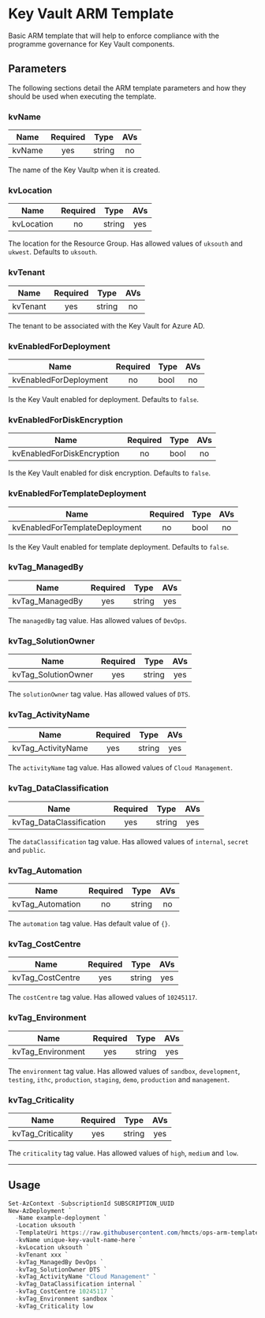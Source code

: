# Key Vault ARM Template

Basic ARM template that will help to enforce compliance with the programme
governance for Key Vault components.

## Parameters

The following sections detail the ARM template parameters and how they should
be used when executing the template.

### kvName

| Name                     | Required | Type    | AVs |
| ------------------------ |:--------:| ------- |:---:|
| kvName                   | yes      | string  | no  |

The name of the Key Vaultp when it is created.

### kvLocation

| Name                     | Required | Type    | AVs |
| ------------------------ |:--------:| ------- |:---:|
| kvLocation               | no       | string  | yes |

The location for the Resource Group. Has allowed values of `uksouth` and
`ukwest`. Defaults to `uksouth`.

### kvTenant

| Name                     | Required | Type    | AVs |
| ------------------------ |:--------:| ------- |:---:|
| kvTenant                 | yes      | string  | no  |

The tenant to be associated with the Key Vault for Azure AD.

### kvEnabledForDeployment

| Name                     | Required | Type    | AVs |
| ------------------------ |:--------:| ------- |:---:|
| kvEnabledForDeployment   | no       | bool    | no  |

Is the Key Vault enabled for deployment. Defaults to `false`.

### kvEnabledForDiskEncryption

| Name                       | Required | Type    | AVs |
| -------------------------- |:--------:| ------- |:---:|
| kvEnabledForDiskEncryption | no       | bool    | no  |

Is the Key Vault enabled for disk encryption. Defaults to `false`.

### kvEnabledForTemplateDeployment

| Name                           | Required | Type    | AVs |
| ------------------------------ |:--------:| ------- |:---:|
| kvEnabledForTemplateDeployment | no       | bool    | no  |

Is the Key Vault enabled for template deployment. Defaults to `false`.

### kvTag_ManagedBy

| Name                     | Required | Type    | AVs |
| ------------------------ |:--------:| ------- |:---:|
| kvTag_ManagedBy          | yes      | string  | yes |

The `managedBy` tag value. Has allowed values of `DevOps`.

### kvTag_SolutionOwner

| Name                     | Required | Type    | AVs |
| ------------------------ |:--------:| ------- |:---:|
| kvTag_SolutionOwner      | yes      | string  | yes |

The `solutionOwner` tag value. Has allowed values of `DTS`.

### kvTag_ActivityName

| Name                     | Required | Type    | AVs |
| ------------------------ |:--------:| ------- |:---:|
| kvTag_ActivityName       | yes      | string  | yes |

The `activityName` tag value. Has allowed values of `Cloud Management`.

### kvTag_DataClassification

| Name                     | Required | Type    | AVs |
| ------------------------ |:--------:| ------- |:---:|
| kvTag_DataClassification | yes      | string  | yes |

The `dataClassification` tag value. Has allowed values of `internal`, `secret`
and `public`.

### kvTag_Automation

| Name                     | Required | Type    | AVs |
| ------------------------ |:--------:| ------- |:---:|
| kvTag_Automation         | no       | string  | no  |

The `automation` tag value. Has default value of `{}`.

### kvTag_CostCentre

| Name                     | Required | Type    | AVs |
| ------------------------ |:--------:| ------- |:---:|
| kvTag_CostCentre         | yes      | string  | yes |

The `costCentre` tag value. Has allowed values of `10245117`.

### kvTag_Environment

| Name                     | Required | Type    | AVs |
| ------------------------ |:--------:| ------- |:---:|
| kvTag_Environment        | yes      | string  | yes |

The `environment` tag value. Has allowed values of `sandbox`, `development`,
`testing`, `ithc`, `production`, `staging`, `demo`, `production` and
`management`.

### kvTag_Criticality

| Name                     | Required | Type    | AVs |
| ------------------------ |:--------:| ------- |:---:|
| kvTag_Criticality        | yes      | string  | yes |

The `criticality` tag value. Has allowed values of `high`, `medium` and `low`.

---

## Usage

```powershell
Set-AzContext -SubscriptionId SUBSCRIPTION_UUID
New-AzDeployment `
  -Name example-deployment `
  -Location uksouth `
  -TemplateUri https://raw.githubusercontent.com/hmcts/ops-arm-templates/master/key-vault/template.json `
  -kvName unique-key-vault-name-here `
  -kvLocation uksouth `
  -kvTenant xxx `
  -kvTag_ManagedBy DevOps `
  -kvTag_SolutionOwner DTS `
  -kvTag_ActivityName "Cloud Management" `
  -kvTag_DataClassification internal `
  -kvTag_CostCentre 10245117 `
  -kvTag_Environment sandbox `
  -kvTag_Criticality low
```
